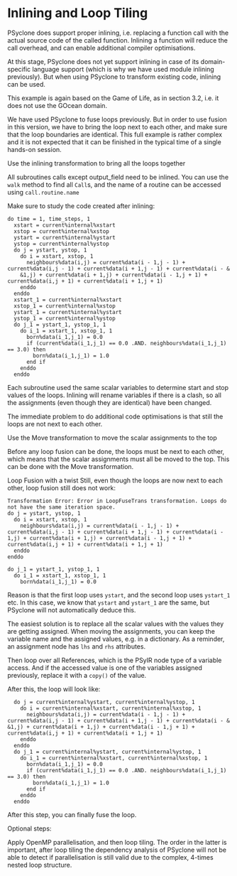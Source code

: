 # Inlining and Loop Tiling

PSyclone does support proper inlining, i.e. replacing a function call
with the actual source code of the called function. Inlining a function
will reduce the call overhead, and can enable additional compiler
optimisations. 

At this stage, PSyclone does not yet support inlining in case of its
domain-specific language support (which is why we have used
module inlining previously). But when using PSyclone to transform
existing code, inlining can be used.

This example is again based on the Game of Life, as in section 3.2,
i.e. it does not use the GOcean domain.

We have used PSyclone to fuse loops previously. But in order to use
fusion in this version, we have to bring the loop next to each other,
and make sure that the loop boundaries are identical. This full
example is rather complex and it is not expected that it can
be finished in the typical time of a single hands-on session.


Use the inlining transformation to bring all the loops together

All subroutines calls except output_field need to be inlined. You
can use the ``walk`` method to find all ``Call``s, and the name
of a routine can be accessed using ``call.routine.name``

Make sure to study the code created after inlining:

    do time = 1, time_steps, 1
      xstart = current%internal%xstart
      xstop = current%internal%xstop
      ystart = current%internal%ystart
      ystop = current%internal%ystop
      do j = ystart, ystop, 1
        do i = xstart, xstop, 1
          neighbours%data(i,j) = current%data(i - 1,j - 1) + current%data(i,j - 1) + current%data(i + 1,j - 1) + current%data(i - &
        &1,j) + current%data(i + 1,j) + current%data(i - 1,j + 1) + current%data(i,j + 1) + current%data(i + 1,j + 1)
        enddo
      enddo
      xstart_1 = current%internal%xstart
      xstop_1 = current%internal%xstop
      ystart_1 = current%internal%ystart
      ystop_1 = current%internal%ystop
      do j_1 = ystart_1, ystop_1, 1
        do i_1 = xstart_1, xstop_1, 1
          born%data(i_1,j_1) = 0.0
          if (current%data(i_1,j_1) == 0.0 .AND. neighbours%data(i_1,j_1) == 3.0) then
            born%data(i_1,j_1) = 1.0
          end if
        enddo
      enddo

Each subroutine used the same scalar variables to determine start and stop values
of the loops. Inlining will rename variables if there is a clash, so all the
assignments (even though they are identical) have been changed.

The immediate problem to do additional code optimisations is that still the
loops are not next to each other.

Use the Move transformation to move the scalar assignments to the top

Before any loop fusion can be done, the loops must be next to each other,
which means that the scalar assignments must all be moved to the top. This
can be done with the Move transformation.

Loop Fusion with a twist
Still, even though the loops are now next to each other, loop fusion still
does not work:

    Transformation Error: Error in LoopFuseTrans transformation. Loops do not have the same iteration space.
    do j = ystart, ystop, 1
      do i = xstart, xstop, 1
        neighbours%data(i,j) = current%data(i - 1,j - 1) + current%data(i,j - 1) + current%data(i + 1,j - 1) + current%data(i - 1,j) + current%data(i + 1,j) + current%data(i - 1,j + 1) + current%data(i,j + 1) + current%data(i + 1,j + 1)
      enddo
    enddo

    do j_1 = ystart_1, ystop_1, 1
      do i_1 = xstart_1, xstop_1, 1
        born%data(i_1,j_1) = 0.0

Reason is that the first loop uses ``ystart``, and the second loop uses ``ystart_1`` etc.
In this case, we know that ``ystart`` and ``ystart_1`` are the same, but PSyclone
will not automatically deduce this.

The easiest solution is to replace all the scalar values with the values they
are getting assigned. When moving the assignments, you can keep the variable name and
the assigned values, e.g. in a dictionary. As a reminder, an assignment node has
``lhs`` and ``rhs`` attributes.

Then loop over all References, which is the PSyIR node type of a variable access.
And if the accessed value is one of the variables assigned previously, replace
it with a ``copy()`` of the value.

After this, the loop will look like:

      do j = current%internal%ystart, current%internal%ystop, 1
        do i = current%internal%xstart, current%internal%xstop, 1
          neighbours%data(i,j) = current%data(i - 1,j - 1) + current%data(i,j - 1) + current%data(i + 1,j - 1) + current%data(i - &
    &1,j) + current%data(i + 1,j) + current%data(i - 1,j + 1) + current%data(i,j + 1) + current%data(i + 1,j + 1)
        enddo
      enddo
      do j_1 = current%internal%ystart, current%internal%ystop, 1
        do i_1 = current%internal%xstart, current%internal%xstop, 1
          born%data(i_1,j_1) = 0.0
          if (current%data(i_1,j_1) == 0.0 .AND. neighbours%data(i_1,j_1) == 3.0) then
            born%data(i_1,j_1) = 1.0
          end if
        enddo
      enddo

After this step, you can finally fuse the loop.

Optional steps:

Apply OpenMP parallelisation, and then loop tiling. The order in the latter is important,
after loop tiling the dependency analysis of PSyclone will not be able to detect if
parallelisation is still valid due to the complex, 4-times nested loop structure.

